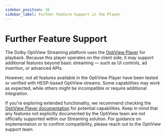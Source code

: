 ```yaml
---
sidebar_position: 16
sidebar_label: Further Feature Support in the Player
---
```


# Further Feature Support

The Dolby OptiView Streaming platform uses the [OptiView Player](/theoplayer/getting-started/sdks/web/getting-started/) for playback. Because this player operates on the client side, it may support additional features beyond basic streaming — such as UI controls, ad insertion, or advanced APIs.

However, not all features available in the OptiView Player have been tested or verified with HESP-based OptiView streams. Some capabilities may work as expected, while others might be incompatible or require additional integration.

If you're exploring extended functionality, we recommend checking the [OptiView Player documentation](https://docs.optiview.dolby.com/theoplayer/getting-started/sdks/web/getting-started/) for potential capabilities. Keep in mind that any features not explicitly documented by the OptiView team are not officially supported within our Streaming solution. For guidance on implementation or to confirm compatibility, please reach out to the OptiView support team.
